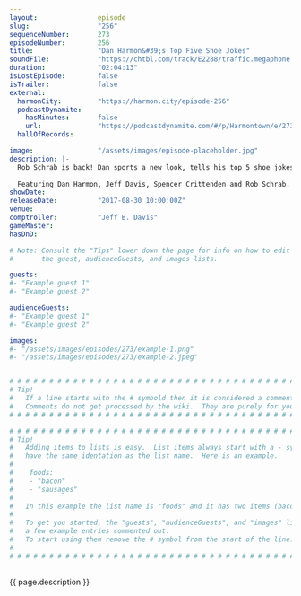 ```yaml
---
layout:               episode
slug:                 "256"
sequenceNumber:       273
episodeNumber:        256
title:                "Dan Harmon&#39;s Top Five Shoe Jokes"
soundFile:            "https://chtbl.com/track/E2288/traffic.megaphone.fm/STA8483761964.mp3?updated=1596591092"
duration:             "02:04:13"
isLostEpisode:        false
isTrailer:            false
external:
  harmonCity:         "https://harmon.city/episode-256"
  podcastDynamite:
    hasMinutes:       false
    url:              "https://podcastdynamite.com/#/p/Harmontown/e/273/256"
  hallOfRecords:      

image:                "/assets/images/episode-placeholder.jpg"
description: |-
  Rob Schrab is back! Dan sports a new look, tells his top 5 shoe jokes, then takes the role playing team on a wild adventure.
  
  Featuring Dan Harmon, Jeff Davis, Spencer Crittenden and Rob Schrab.
showDate:             
releaseDate:          "2017-08-30 10:00:00Z"
venue:                
comptroller:          "Jeff B. Davis"
gameMaster:           
hasDnD:               

# Note: Consult the "Tips" lower down the page for info on how to edit
#       the guest, audienceGuests, and images lists.

guests:
#- "Example guest 1"
#- "Example guest 2"

audienceGuests:
#- "Example guest 1"
#- "Example guest 2"

images:
#- "/assets/images/episodes/273/example-1.png"
#- "/assets/images/episodes/273/example-2.jpeg"


# # # # # # # # # # # # # # # # # # # # # # # # # # # # # # # # # # # # # # # # # # # # #
# Tip!
#   If a line starts with the # symbold then it is considered a comment.
#   Comments do not get processed by the wiki.  They are purely for your information.
# # # # # # # # # # # # # # # # # # # # # # # # # # # # # # # # # # # # # # # # # # # # #

# # # # # # # # # # # # # # # # # # # # # # # # # # # # # # # # # # # # # # # # # # # # #
# Tip!
#   Adding items to lists is easy.  List items always start with a - symbol and have
#   have the same identation as the list name.  Here is an example.
#
#    foods:
#    - "bacon"
#    - "sausages"
#
#   In this example the list name is "foods" and it has two items (bacon, and sausages).
#
#   To get you started, the "guests", "audienceGuests", and "images" lists below have
#   a few example entries commented out.
#   To start using them remove the # symbol from the start of the line.
#
# # # # # # # # # # # # # # # # # # # # # # # # # # # # # # # # # # # # # # # # # # # # #
---
```


<!-- The episode description will be rendered here -->
{{ page.description }}

<!-- Add your content BELOW here -->
<!-- vvvvvvvvvvvvvvvvvvvvvvvvvvv -->




<!-- ^^^^^^^^^^^^^^^^^^^^^^^^^^^ -->
<!-- Add your content ABOVE here -->

<!-- The episode gallery will be rendered here -->